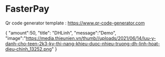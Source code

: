 # FasterPay



Qr code generator template : https://www.qr-code-generator.com

{
"amount":50,
"title": "DHLinh",
"message":"Demo",
"image":"https://media.thieunien.vn/thumb//uploads/2021/06/14/luu-y-danh-cho-teen-2k3-ky-thi-nang-khieu-duoc-nhieu-truong-dh-linh-hoat-dieu-chinh_13252.png"
}
